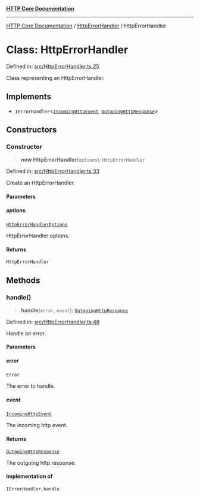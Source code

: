 [**HTTP Core Documentation**](../../README.md)

***

[HTTP Core Documentation](../../README.md) / [HttpErrorHandler](../README.md) / HttpErrorHandler

# Class: HttpErrorHandler

Defined in: [src/HttpErrorHandler.ts:25](https://github.com/stonemjs/http-core/blob/0d24f1311c8ffc69c0f21ab48badb00539c57ea4/src/HttpErrorHandler.ts#L25)

Class representing an HttpErrorHandler.

## Implements

- `IErrorHandler`\<[`IncomingHttpEvent`](../../IncomingHttpEvent/classes/IncomingHttpEvent.md), [`OutgoingHttpResponse`](../../OutgoingHttpResponse/classes/OutgoingHttpResponse.md)\>

## Constructors

### Constructor

> **new HttpErrorHandler**(`options`): `HttpErrorHandler`

Defined in: [src/HttpErrorHandler.ts:33](https://github.com/stonemjs/http-core/blob/0d24f1311c8ffc69c0f21ab48badb00539c57ea4/src/HttpErrorHandler.ts#L33)

Create an HttpErrorHandler.

#### Parameters

##### options

[`HttpErrorHandlerOptions`](../interfaces/HttpErrorHandlerOptions.md)

HttpErrorHandler options.

#### Returns

`HttpErrorHandler`

## Methods

### handle()

> **handle**(`error`, `event`): [`OutgoingHttpResponse`](../../OutgoingHttpResponse/classes/OutgoingHttpResponse.md)

Defined in: [src/HttpErrorHandler.ts:48](https://github.com/stonemjs/http-core/blob/0d24f1311c8ffc69c0f21ab48badb00539c57ea4/src/HttpErrorHandler.ts#L48)

Handle an error.

#### Parameters

##### error

`Error`

The error to handle.

##### event

[`IncomingHttpEvent`](../../IncomingHttpEvent/classes/IncomingHttpEvent.md)

The incoming http event.

#### Returns

[`OutgoingHttpResponse`](../../OutgoingHttpResponse/classes/OutgoingHttpResponse.md)

The outgoing http response.

#### Implementation of

`IErrorHandler.handle`
